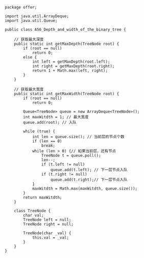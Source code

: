 	package offer;
	
	import java.util.ArrayDeque;
	import java.util.Queue;
	
	public class A56_Depth_and_width_of_the_binary_tree {
	
		// 获取最大深度
		public static int getMaxDepth(TreeNode root) {
			if (root == null)
				return 0;
			else {
				int left = getMaxDepth(root.left);
				int right = getMaxDepth(root.right);
				return 1 + Math.max(left, right);
			}
		}
	
		// 获取最大宽度
		public static int getMaxWidth(TreeNode root) {
			if (root == null)
				return 0;
	
			Queue<TreeNode> queue = new ArrayDeque<TreeNode>();
			int maxWitdth = 1; // 最大宽度
			queue.add(root); // 入队
	
			while (true) {
				int len = queue.size(); // 当前层的节点个数
				if (len == 0)
					break;
				while (len > 0) {// 如果当前层，还有节点
					TreeNode t = queue.poll();
					len--;
					if (t.left != null)
						queue.add(t.left); // 下一层节点入队
					if (t.right != null)
						queue.add(t.right);// 下一层节点入队
				}
				maxWitdth = Math.max(maxWitdth, queue.size());
			}
			return maxWitdth;
		}
	
		class TreeNode {
			char val;
			TreeNode left = null;
			TreeNode right = null;
	
			TreeNode(char _val) {
				this.val = _val;
			}
		}
	}
